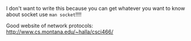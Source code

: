 I don't want to write this because you can get whatever you want to know about socket use `man socket`!!!!

Good website of network protocols: http://www.cs.montana.edu/~halla/csci466/

